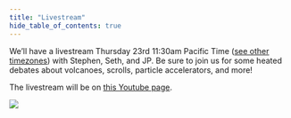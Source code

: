 ```yaml
---
title: "Livestream"
hide_table_of_contents: true
---
```


We’ll have a livestream Thursday 23rd 11:30am Pacific Time ([see other timezones](https://www.worldtimebuddy.com/?qm=1&lid=8,5,3169070,30&h=8&date=2023-3-23&sln=11.5-12.5&hf=0)) with Stephen, Seth, and JP. Be sure to join us for some heated debates about volcanoes, scrolls, particle accelerators, and more!

The livestream will be on [this Youtube page](https://www.youtube.com/watch?v=Cr8xIqFnBdw).

<a target="_blank" href="https://calendar.google.com/calendar/event?action=TEMPLATE&amp;tmeid=NGE1Ym01MHF2cnI1aWczNGZoaTdyYzZwbXYgbWVAamFucGF1bHBvc21hLm5s&amp;tmsrc=me%40janpaulposma.nl"><img border="0" src="https://www.google.com/calendar/images/ext/gc_button1_en.gif"/></a>
